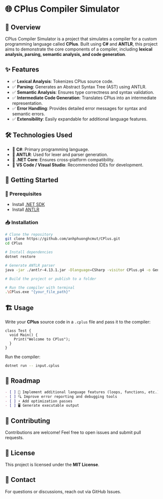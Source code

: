 # 🌐 CPlus Compiler Simulator

## 📝 Overview
CPlus Compiler Simulator is a project that simulates a compiler for a custom programming language called **CPlus**. Built using **C#** and **ANTLR**, this project aims to demonstrate the core components of a compiler, including **lexical analysis, parsing, semantic analysis, and code generation**.

## ✨ Features
- ✅ **Lexical Analysis**: Tokenizes CPlus source code.
- ✅ **Parsing**: Generates an Abstract Syntax Tree (AST) using ANTLR.
- ✅ **Semantic Analysis**: Ensures type correctness and syntax validation.
- ✅ **Intermediate Code Generation**: Translates CPlus into an intermediate representation.
- ✅ **Error Handling**: Provides detailed error messages for syntax and semantic errors.
- ✅ **Extensibility**: Easily expandable for additional language features.

## 🛠️ Technologies Used
- 🔹 **C#**: Primary programming language.
- 🔹 **ANTLR**: Used for lexer and parser generation.
- 🔹 **.NET Core**: Ensures cross-platform compatibility.
- 🔹 **VS Code / Visual Studio**: Recommended IDEs for development.

## 🚀 Getting Started
### 📌 Prerequisites
- Install [.NET SDK](https://dotnet.microsoft.com/en-us/download)
- Install [ANTLR](https://www.antlr.org/)

### 📥 Installation
```sh
# Clone the repository
git clone https://github.com/anhphuonghcmut/CPlus.git
cd CPlus

# Install dependencies
dotnet restore

# Generate ANTLR parser
java -jar ./antlr-4.13.1.jar -Dlanguage=CSharp -visitor CPlus.g4 -o Generated

# Build the project or publish to a folder

# Run the compiler with terminal
.\CPlus.exe "{your_file_path}"
```

## 🏗️ Usage
Write your **CPlus** source code in a `.cplus` file and pass it to the compiler:
```cplus
class Test {
  void Main() {
    Print("Welcome to CPlus");
  }
}
```
Run the compiler:
```sh
dotnet run -- input.cplus
```

## 📌 Roadmap
```md
- [ ] 🚀 Implement additional language features (loops, functions, etc.)
- [ ] 🔍 Improve error reporting and debugging tools
- [ ] ⚡ Add optimization passes
- [ ] 🖥️ Generate executable output
```

## 🤝 Contributing
Contributions are welcome! Feel free to open issues and submit pull requests.

## 📜 License
This project is licensed under the **MIT License**.

## 📧 Contact
For questions or discussions, reach out via GitHub Issues.